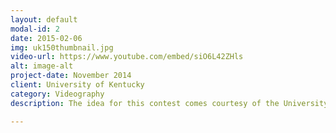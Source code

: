 ```yaml
---
layout: default
modal-id: 2
date: 2015-02-06
img: uk150thumbnail.jpg
video-url: https://www.youtube.com/embed/siO6L42ZHls
alt: image-alt
project-date: November 2014
client: University of Kentucky
category: Videography
description: The idea for this contest comes courtesy of the University of Michigan's MPowered Entrepreneurship organization and their 1000 Pitches contest, which started way back in 2007. Our goal is to capture that spirit right here in the Bluegrass, on UK's campus. Both iNET and Awesome Inc want to see students unafraid to throw out new ideas in order to stimulate creativity and entrepreneurial conversation in the community.

---
```

